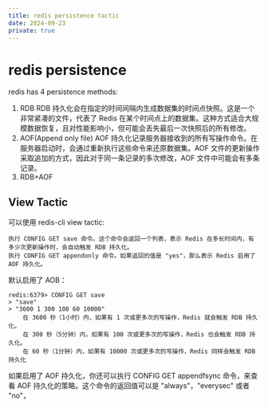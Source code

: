 ```yaml
---
title: redis persistence tactic
date: 2024-09-23
private: true
---
```

# redis persistence
redis has 4 persistence methods:
1. RDB
RDB 持久化会在指定的时间间隔内生成数据集的时间点快照。这是一个非常紧凑的文件，代表了 Redis 在某个时间点上的数据集。这种方式适合大规模数据恢复，且对性能影响小，但可能会丢失最后一次快照后的所有修改。
2. AOF(Append only file)
AOF 持久化记录服务器接收到的所有写操作命令。在服务器启动时，会通过重新执行这些命令来还原数据集。AOF 文件的更新操作采取追加的方式，因此对于同一条记录的多次修改，AOF 文件中可能会有多条记录。
2. RDB+AOF

## View Tactic
可以使用 redis-cli view tactic:

    执行 CONFIG GET save 命令。这个命令会返回一个列表，表示 Redis 在多长时间内，有多少次更新操作时，会自动触发 RDB 持久化。
    执行 CONFIG GET appendonly 命令。如果返回的值是 "yes"，那么表示 Redis 启用了 AOF 持久化。

默认启用了 AOB：

    redis:6379> CONFIG GET save
    > "save"
    > "3600 1 300 100 60 10000"
        在 3600 秒（1小时）内，如果有 1 次或更多次的写操作，Redis 就会触发 RDB 持久化。
        在 300 秒（5分钟）内，如果有 100 次或更多次的写操作，Redis 也会触发 RDB 持久化。
        在 60 秒（1分钟）内，如果有 10000 次或更多次的写操作，Redis 同样会触发 RDB 持久化


如果启用了 AOF 持久化，你还可以执行 CONFIG GET appendfsync 命令，来查看 AOF 持久化的策略。这个命令的返回值可以是 "always"，"everysec" 或者 "no"，